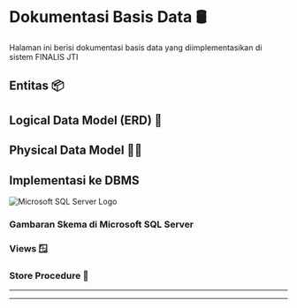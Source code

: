 # Dokumentasi Basis Data 🛢️

Halaman ini berisi dokumentasi basis data yang diimplementasikan di sistem FINALIS JTI

## Entitas 📦

## Logical Data Model (ERD) 🧠

## Physical Data Model 💪🏻

## Implementasi ke DBMS 
![Microsoft SQL Server Logo](https://img.shields.io/badge/Microsoft%20SQL%20Server-CC2927?style=for-the-badge&logo=microsoft%20sql%20server&logoColor=white)


### Gambaran Skema di Microsoft SQL Server

### Views 🪟

### Store Procedure 🛒


---
---